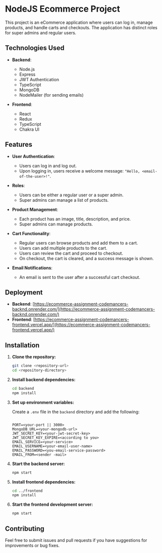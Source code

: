 # NodeJS Ecommerce Project

This project is an eCommerce application where users can log in, manage products, and handle carts and checkouts. The application has distinct roles for super admins and regular users.

## Technologies Used

- **Backend**:
  - Node.js
  - Express
  - JWT Authentication
  - TypeScript
  - MongoDB
  - NodeMailer (for sending emails)

- **Frontend**:
  - React
  - Redux
  - TypeScript
  - Chakra UI

## Features

- **User Authentication**:
  - Users can log in and log out.
  - Upon logging in, users receive a welcome message: `"Hello, <email-of-the-user>!"`.

- **Roles**:
  - Users can be either a regular user or a super admin.
  - Super admins can manage a list of products.

- **Product Management**:
  - Each product has an image, title, description, and price.
  - Super admins can manage products.

- **Cart Functionality**:
  - Regular users can browse products and add them to a cart.
  - Users can add multiple products to the cart.
  - Users can review the cart and proceed to checkout.
  - On checkout, the cart is cleared, and a success message is shown.

- **Email Notifications**:
  - An email is sent to the user after a successful cart checkout.

## Deployment

- **Backend**: [https://ecommerce-assignment-codemancers-backnd.onrender.com/](https://ecommerce-assignment-codemancers-backnd.onrender.com/)
- **Frontend**: [https://ecommerce-assignment-codemancers-frontend.vercel.app/](https://ecommerce-assignment-codemancers-frontend.vercel.app/)

## Installation

1. **Clone the repository:**

    ```bash
    git clone <repository-url>
    cd <repository-directory>
    ```

2. **Install backend dependencies:**

    ```bash
    cd backend
    npm install
    ```

3. **Set up environment variables:**

    Create a `.env` file in the `backend` directory and add the following:

    ```env

    PORT=<your-port || 3000>
    MongoDB_URL=<your-mongodb-url>
    JWT_SECRET_KEY=<your-jwt-secret-key>
    JWT_SECRET_KEY_EXPIRE=<according to you>
    EMAIL_SERVICE=<your-service>
    EMAIL_USERNAME=<your-email-user-name>
    EMAIL_PASSWORD=<you-email-service-password>
    EMAIL_FROM=<sender -mail>
    ```

4. **Start the backend server:**

    ```bash
    npm start
    ```

5. **Install frontend dependencies:**

    ```bash
    cd ../frontend
    npm install
    ```

6. **Start the frontend development server:**

    ```bash
    npm start
    ```

## Contributing

Feel free to submit issues and pull requests if you have suggestions for improvements or bug fixes.


